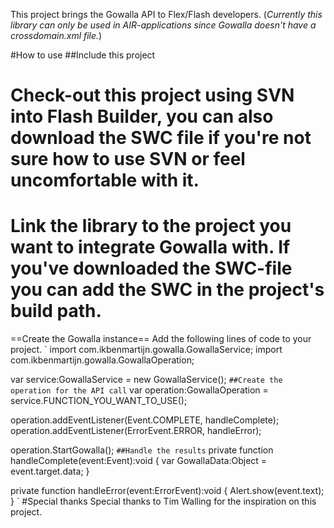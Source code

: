This project brings the Gowalla API to Flex/Flash developers. (*Currently this library can only be used in AIR-applications since Gowalla doesn't have a crossdomain.xml file.*)

#How to use
##Include this project
  # Check-out this project using SVN into Flash Builder, you can also download the SWC file if you're not sure how to use SVN or feel uncomfortable with it.
  # Link the library to the project you want to integrate Gowalla with. If you've downloaded the SWC-file you can add the SWC in the project's build path.
==Create the Gowalla instance==
Add the following lines of code to your project.
`
import com.ikbenmartijn.gowalla.GowallaService;
import com.ikbenmartijn.gowalla.GowallaOperation;

var service:GowallaService = new GowallaService();
`
##Create the operation for the API call
`
var operation:GowallaOperation = service.FUNCTION_YOU_WANT_TO_USE();

operation.addEventListener(Event.COMPLETE, handleComplete);
operation.addEventListener(ErrorEvent.ERROR, handleError);

operation.StartGowalla();
`
##Handle the results
`
private function handleComplete(event:Event):void
{
  var GowallaData:Object = event.target.data;
}

private function handleError(event:ErrorEvent):void
{
  Alert.show(event.text);
}
`
#Special thanks
Special thanks to Tim Walling for the inspiration on this project.
